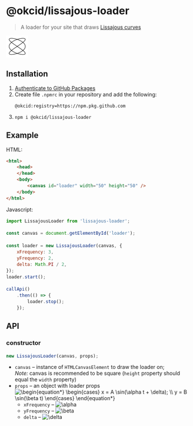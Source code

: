 # @okcid/lissajous-loader
> A loader for your site that draws [Lissajous curves](https://en.wikipedia.org/wiki/Lissajous_curve)

![lissajous-loader-demo](__tests__/__snapshots__/LissajousLoader.test.ts.snap.LissajousLoader-should-clear-the-canvas-before-start.canvas-image.png)

## Installation
1. [Authenticate to GitHub Packages](https://docs.github.com/en/packages/using-github-packages-with-your-projects-ecosystem/configuring-npm-for-use-with-github-packages#authenticating-to-github-packages)
2. Create file `.npmrc` in your repository and add the following:
    ```
    @okcid:registry=https://npm.pkg.github.com
    ```
3. `npm i @okcid/lissajous-loader`

## Example
HTML:
```html
<html>
    <head>
    </head>
    <body>
        <canvas id="loader" width="50" height="50" />
    </body>
</html>
```
Javascript:
```javascript
import LissajousLoader from 'lissajous-loader';

const canvas = document.getElementById('loader');

const loader = new LissajousLoader(canvas, {
    xFrequency: 3,
    yFrequency: 2,
    delta: Math.PI / 2,
});
loader.start();

callApi()
    .then(() => {
        loader.stop();
    });
```

## API

### constructor
```javascript
new LissajousLoader(canvas, props);
```
* `canvas` &ndash; instance of `HTMLCanvasElement` to draw the loader on;  
    _Note:_ canvas is recommended to be square (`height` property should equal the `width` property)
* `props` &ndash; an object with loader props  
    <img src="https://latex.codecogs.com/gif.latex?\inline&space;\begin{equation*}&space;\begin{cases}&space;x&space;=&space;A&space;\sin(\alpha&space;t&space;&plus;&space;\delta);&space;\\&space;y&space;=&space;B&space;\sin(\beta&space;t)&space;\end{cases}&space;\end{equation*}" title="\begin{equation*} \begin{cases} x = A \sin(\alpha t + \delta); \\ y = B \sin(\beta t) \end{cases} \end{equation*}" />
    * `xFrequency` &ndash; <img src="https://latex.codecogs.com/gif.latex?\inline&space;\alpha" title="\alpha" />
    * `yFrequency` &ndash; <img src="https://latex.codecogs.com/gif.latex?\inline&space;\beta" title="\beta" />
    * `delta` &ndash; <img src="https://latex.codecogs.com/gif.latex?\inline&space;\delta" title="\delta" />
